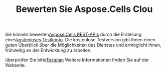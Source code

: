 ﻿---
title: Bewerten Sie Aspose.Cells Clou
second_title: Aspose.Cells Cloud Documen
type: docs
url: /de/evaluate-aspose-cells/
description: Aspose.Cells Cloud unterstützt Excel zum Erstellen, Konvertieren, Zusammenführen, Teilen, Schützen, für den Betrieb innerer Objekte usw
weight: 60
---
 Sie können bewerten[Aspose.Cells REST-APIs](http://apireference.aspose.cloud/cells/) durch die Erstellung eines[kostenloses Testkonto](https://dashboard.aspose.cloud). Die kostenlose Testversion gibt Ihnen einen guten Überblick über die Möglichkeiten des Dienstes und ermöglicht Ihnen, frühzeitig an der Entwicklung zu arbeiten.

 überprüfen Sie bitte[Testplan](https://purchase.aspose.cloud/trial) Weitere Informationen finden Sie auf der Webseite.


